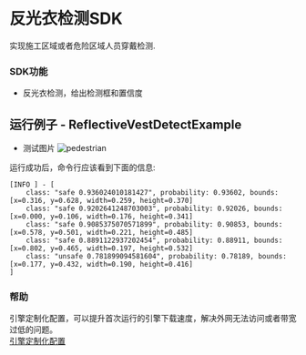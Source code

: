 # 反光衣检测SDK
实现施工区域或者危险区域人员穿戴检测.


### SDK功能
- 反光衣检测，给出检测框和置信度

## 运行例子 - ReflectiveVestDetectExample
- 测试图片
![pedestrian](https://djl-model.oss-cn-hongkong.aliyuncs.com/AIAS/sec_sdks/images/reflective_detect_result.png)

运行成功后，命令行应该看到下面的信息:
```text
[INFO ] - [
	class: "safe 0.936024010181427", probability: 0.93602, bounds: [x=0.316, y=0.628, width=0.259, height=0.370]
	class: "safe 0.9202641248703003", probability: 0.92026, bounds: [x=0.000, y=0.106, width=0.176, height=0.341]
	class: "safe 0.9085375070571899", probability: 0.90853, bounds: [x=0.578, y=0.501, width=0.221, height=0.485]
	class: "safe 0.8891122937202454", probability: 0.88911, bounds: [x=0.802, y=0.465, width=0.197, height=0.532]
	class: "unsafe 0.781899094581604", probability: 0.78189, bounds: [x=0.177, y=0.432, width=0.190, height=0.416]
]
```

### 帮助 
引擎定制化配置，可以提升首次运行的引擎下载速度，解决外网无法访问或者带宽过低的问题。         
[引擎定制化配置](http://aias.top/engine_cpu.html)